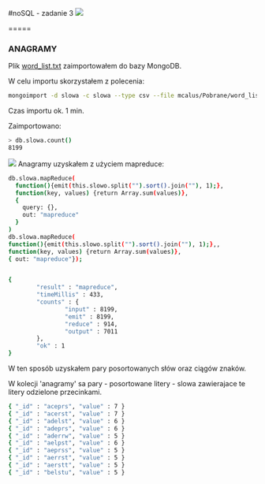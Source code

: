 #noSQL - zadanie 3
![](https://blog.apigee.com/sites/blog/files/nosql-plm.png)

=====
### ANAGRAMY

Plik [word_list.txt](http://wbzyl.inf.ug.edu.pl/nosql/doc/data/word_list.txt) zaimportowałem do bazy MongoDB.

W celu importu skorzystałem z polecenia:
```sh
mongoimport -d slowa -c slowa --type csv --file mcalus/Pobrane/word_list.txt -f "words"
```
Czas importu ok. 1 min.

Zaimportowano:
```sh
> db.slowa.count()
8199
```
![](https://cloudcelebrity.files.wordpress.com/2013/09/sql-nosql.png)
Anagramy uzyskałem z użyciem mapreduce:
```sh
db.slowa.mapReduce(
  function(){emit(this.slowo.split("").sort().join(""), 1);},
  function(key, values) {return Array.sum(values)},
  {
    query: {},
    out: "mapreduce"
  }
)
db.slowa.mapReduce(
function(){emit(this.slowo.split("").sort().join(""), 1);},,
function(key, values) {return Array.sum(values)}, 
{ out: "mapreduce"});


{
        "result" : "mapreduce",
        "timeMillis" : 433,
        "counts" : {
                "input" : 8199,
                "emit" : 8199,
                "reduce" : 914,
                "output" : 7011
        },
        "ok" : 1
}

```
W ten sposób uzyskałem pary posortowanych słów oraz ciągów znaków.

W kolecji 'anagramy' sa pary - posortowane litery - slowa zawierajace te litery odzielone przecinkami.

```sh
{ "_id" : "aceprs", "value" : 7 }
{ "_id" : "acerst", "value" : 7 }
{ "_id" : "adelst", "value" : 6 }
{ "_id" : "adeprs", "value" : 6 }
{ "_id" : "aderrw", "value" : 5 }
{ "_id" : "aelpst", "value" : 6 }
{ "_id" : "aeprss", "value" : 5 }
{ "_id" : "aerrst", "value" : 5 }
{ "_id" : "aerstt", "value" : 5 }
{ "_id" : "belstu", "value" : 5 }

```


